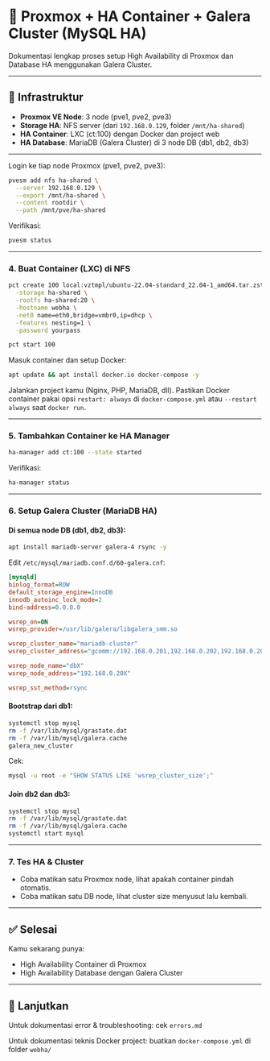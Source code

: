 # 📘 Proxmox + HA Container + Galera Cluster (MySQL HA)

Dokumentasi lengkap proses setup High Availability di Proxmox dan Database HA menggunakan Galera Cluster.

---

## 🧱 Infrastruktur

* **Proxmox VE Node**: 3 node (pve1, pve2, pve3)
* **Storage HA**: NFS server (dari `192.168.0.129`, folder `/mnt/ha-shared`)
* **HA Container**: LXC (ct:100) dengan Docker dan project web
* **HA Database**: MariaDB (Galera Cluster) di 3 node DB (db1, db2, db3)

---

Login ke tiap node Proxmox (pve1, pve2, pve3):

```bash
pvesm add nfs ha-shared \
  --server 192.168.0.129 \
  --export /mnt/ha-shared \
  --content rootdir \
  --path /mnt/pve/ha-shared
```

Verifikasi:

```bash
pvesm status
```

---

### 4. Buat Container (LXC) di NFS

```bash
pct create 100 local:vztmpl/ubuntu-22.04-standard_22.04-1_amd64.tar.zst \
  -storage ha-shared \
  -rootfs ha-shared:20 \
  -hostname webha \
  -net0 name=eth0,bridge=vmbr0,ip=dhcp \
  -features nesting=1 \
  -password yourpass

pct start 100
```

Masuk container dan setup Docker:

```bash
apt update && apt install docker.io docker-compose -y
```

Jalankan project kamu (Nginx, PHP, MariaDB, dll).
Pastikan Docker container pakai opsi `restart: always` di `docker-compose.yml` atau `--restart always` saat `docker run`.

---

### 5. Tambahkan Container ke HA Manager

```bash
ha-manager add ct:100 --state started
```

Verifikasi:

```bash
ha-manager status
```

---

### 6. Setup Galera Cluster (MariaDB HA)

#### Di semua node DB (db1, db2, db3):

```bash
apt install mariadb-server galera-4 rsync -y
```

Edit `/etc/mysql/mariadb.conf.d/60-galera.cnf`:

```ini
[mysqld]
binlog_format=ROW
default_storage_engine=InnoDB
innodb_autoinc_lock_mode=2
bind-address=0.0.0.0

wsrep_on=ON
wsrep_provider=/usr/lib/galera/libgalera_smm.so

wsrep_cluster_name="mariadb-cluster"
wsrep_cluster_address="gcomm://192.168.0.201,192.168.0.202,192.168.0.203"

wsrep_node_name="dbX"
wsrep_node_address="192.168.0.20X"

wsrep_sst_method=rsync
```

#### Bootstrap dari db1:

```bash
systemctl stop mysql
rm -f /var/lib/mysql/grastate.dat
rm -f /var/lib/mysql/galera.cache
galera_new_cluster
```

Cek:

```bash
mysql -u root -e "SHOW STATUS LIKE 'wsrep_cluster_size';"
```

#### Join db2 dan db3:

```bash
systemctl stop mysql
rm -f /var/lib/mysql/grastate.dat
rm -f /var/lib/mysql/galera.cache
systemctl start mysql
```

---

### 7. Tes HA & Cluster

* Coba matikan satu Proxmox node, lihat apakah container pindah otomatis.
* Coba matikan satu DB node, lihat cluster size menyusut lalu kembali.

---

## ✅ Selesai

Kamu sekarang punya:

* High Availability Container di Proxmox
* High Availability Database dengan Galera Cluster

---

## 📁 Lanjutkan

Untuk dokumentasi error & troubleshooting: cek `errors.md`

Untuk dokumentasi teknis Docker project: buatkan `docker-compose.yml` di folder `webha/`
